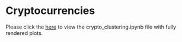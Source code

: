# Cryptocurrencies
Please click the <a href = https://nbviewer.org/github/AJDelgadillo/Cryptocurrencies/blob/main/crypto_clustering.ipynb>here</a> to view the crypto_clustering.ipynb file with fully rendered plots.


